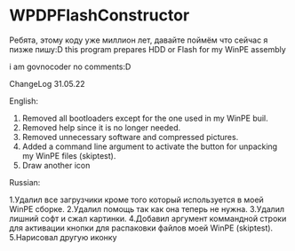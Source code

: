 # WPDPFlashConstructor
Ребята, этому коду уже миллион лет, давайте поймём что сейчас я пизже пишу:D
 this program prepares HDD or Flash for my WinPE assembly

i am govnocoder no comments:D

ChangeLog 31.05.22

English:
1. Removed all bootloaders except for the one used in my WinPE buil.
2. Removed help since it is no longer needed.
3. Removed unnecessary software and compressed pictures.
4. Added a command line argument to activate the button for unpacking my WinPE files (skiptest).
5. Draw another icon


Russian:

1.Удалил все загрузчики кроме того который используется в моей WinPE сборке.
2.Удалил помощь так как она теперь не нужна.
3.Удалил лишний софт и сжал картинки.
4.Добавил аргумент коммандной строки для активации кнопки для распаковки файлов моей WinPE (skiptest).
5.Нарисовал другую иконку

